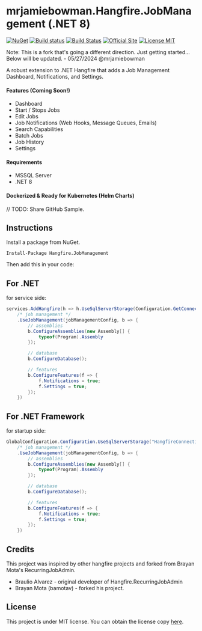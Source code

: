 # mrjamiebowman.Hangfire.JobManagement (.NET 8)
[![NuGet](https://buildstats.info/nuget/mrjamiebowman.Hangfire.JobManagement)](https://buildstats.info/nuget/mrjamiebowman.Hangfire.JobManagement)
[![Build status](https://ci.appveyor.com/api/projects/status/u2xrias2vk727beg/branch/master?svg=true)](https://ci.appveyor.com/project/mrjamiebowman/hangfire-jobmanagement/branch/main)
[![Build Status](https://github.com/mrjamiebowman/Hangfire.JobManagement/actions/workflows/dotnet.yml/badge.svg)](https://github.com/mrjamiebowman/Hangfire.JobManagement/actions)
[![Official Site](https://img.shields.io/badge/site-hangfire.io-blue.svg)](http://hangfire.io)
[![License MIT](https://img.shields.io/badge/license-MIT-green.svg)](http://opensource.org/licenses/MIT)

Note: This is a fork that's going a different direction. Just getting started... Below will be updated. - 05/27/2024 @mrjamiebowman

A robust extension to .NET Hangfire that adds a Job Management Dashboard, Notifications, and Settings. 

#### Features (Coming Soon!)
* Dashboard
* Start / Stops Jobs
* Edit Jobs
* Job Notifications (Web Hooks, Message Queues, Emails)
* Search Capabilities
* Batch Jobs
* Job History
* Settings

#### Requirements
* MSSQL Server
* .NET 8

#### Dockerized & Ready for Kubernetes (Helm Charts)
// TODO: Share GitHub Sample.

## Instructions
Install a package from NuGet. 
```
Install-Package Hangfire.JobManagement
```

Then add this in your code:

## For .NET
for service side:

```csharp
services.AddHangfire(h => h.UseSqlServerStorage(Configuration.GetConnectionString("HangfireConnection"))
    /* job management */
    .UseJobManagement(jobManagementConfig, b => {
        // assemblies
        b.ConfigureAssemblies(new Assembly[] {
            typeof(Program).Assembly
        });

        // database
        b.ConfigureDatabase();

        // features
        b.ConfigureFeatures(f => {
            f.Notifications = true;
            f.Settings = true;
        });
    })
```

## For .NET Framework
for startup side:

```csharp
GlobalConfiguration.Configuration.UseSqlServerStorage("HangfireConnection")
    /* job management */
    .UseJobManagement(jobManagementConfig, b => {
        // assemblies
        b.ConfigureAssemblies(new Assembly[] {
            typeof(Program).Assembly
        });

        // database
        b.ConfigureDatabase();

        // features
        b.ConfigureFeatures(f => {
            f.Notifications = true;
            f.Settings = true;
        });
    })
```

## Credits
This project was inspired by other hangfire projects and forked from Brayan Mota's RecurringJobAdmin.

 * Braulio Alvarez - original developer of Hangfire.RecurringJobAdmin
 * Brayan Mota (bamotav) - forked his project.

## License
This project is under MIT license. You can obtain the license copy [here](https://github.com/mrjamiebowman/mrjamiebowman.Hangfire.RecurringJobAdmin/blob/master/LICENSE).

